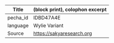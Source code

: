 |Title | (block print), colophon excerpt 
| --- | --- 
|pecha_id | IDBD47A4E
|language | Wylie Variant
|Source | https://sakyaresearch.org